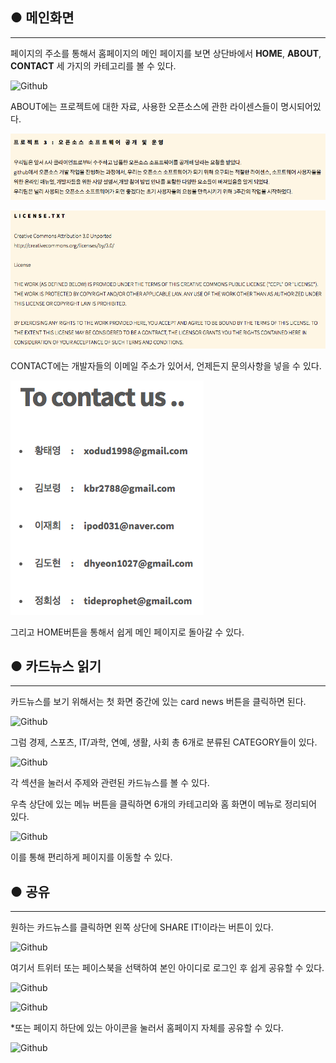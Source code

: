 
## ● 메인화면
----------------

페이지의 주소를 통해서 홈페이지의 메인 페이지를 보면
상단바에서 **HOME**, **ABOUT**, **CONTACT** 세 가지의 카테고리를 볼 수 있다.


![Github](./images/img/1.png)  


ABOUT에는 프로젝트에 대한 자료, 사용한 오픈소스에 관한 라이센스들이 명시되어있다.


![Github](./images/img/9.png)


![Github](./images/img/10.png)


CONTACT에는 개발자들의 이메일 주소가 있어서, 언제든지 문의사항을 넣을 수 있다.


![Github](./images/img/11.png)


그리고 HOME버튼을 통해서 쉽게 메인 페이지로 돌아갈 수 있다.


## ● 카드뉴스 읽기
----------------

카드뉴스를 보기 위해서는 첫 화면 중간에 있는 card news 버튼을 클릭하면 된다.


![Github](./images/img/2.png)


그럼 경제, 스포츠, IT/과학, 연예, 생활, 사회 총 6개로 분류된 CATEGORY들이 있다.


![Github](./images/img/4.png)


각 섹션을 눌러서 주제와 관련된 카드뉴스를 볼 수 있다.

우측 상단에 있는 메뉴 버튼을 클릭하면 6개의 카테고리와 홈 화면이 메뉴로 정리되어 있다.


![Github](./images/img/3.png)


이를 통해 편리하게 페이지를 이동할 수 있다.


## ● 공유
-----------------

원하는 카드뉴스를 클릭하면 왼쪽 상단에 SHARE IT!이라는 버튼이 있다.


![Github](./images/img/6.png)


여기서 트위터 또는 페이스북을 선택하여 본인 아이디로 로그인 후 쉽게 공유할 수 있다.


![Github](./images/img/7.png)

![Github](./images/img/8.png)


*또는 페이지 하단에 있는 아이콘을 눌러서 홈페이지 자체를 공유할 수 있다.

![Github](./images/img/5.png)


